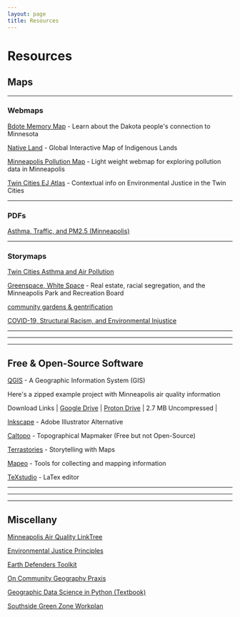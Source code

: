 ```yaml
---
layout: page
title: Resources
---
```


# Resources

## Maps

---

### Webmaps

[Bdote Memory Map](https://bdotememorymap.org/) - Learn about the Dakota people's connection to Minnesota

[Native Land](https://native-land.ca/) - Global Interactive Map of Indigenous Lands

[Minneapolis Pollution Map](https://rwhendrickson.github.io/Community_Air_Monitoring/Notebooks/3_Web_Map/MVP) - Light weight webmap for exploring pollution data in Minneapolis

[Twin Cities EJ Atlas](https://www.arcgis.com/apps/webappviewer/index.html?id=bf1f1da0402f49cd81ae0c10398af822) - Contextual info on Environmental Justice in the Twin Cities

---

### PDFs

[Asthma, Traffic, and PM2.5 (Minneapolis)](https://drive.google.com/file/d/1aWDIyNTKKsGSz-knAG8HgSKsMR_LeVHA/view?usp=drive_link)

---

### Storymaps

[Twin Cities Asthma and Air Pollution](https://arcg.is/09erfK)

[Greenspace, White Space](https://storymaps.arcgis.com/stories/f87a6cbf5d3b4a9183ff92cccbaca20a) - Real estate, racial segregation, and the Minneapolis Park and Recreation Board

[community gardens & gentrification](https://storymaps.arcgis.com/stories/b351f0403da1458a827f8b4e4c4a581b)

[COVID-19, Structural Racism, and Environmental Injustice](https://storymaps.arcgis.com/stories/40564d0045ba4a408bf71d81829463ce)

---
---
---

## Free & Open-Source Software

[QGIS](https://qgis.org/) - A Geographic Information System (GIS)

Here's a zipped example project with Minneapolis air quality information

Download Links | [Google Drive](https://drive.google.com/file/d/1hTJPdHBZvlGzeV4SW1_Wjq510sPECQJp/view?usp=sharing) | [Proton Drive](https://drive.proton.me/urls/0BCYR41BWR#9K6P43vVePTT) | 2.7 MB Uncompressed |

[Inkscape](https://inkscape.org/) - Adobe Illustrator Alternative

[Caltopo](https://caltopo.com/map.html) - Topographical Mapmaker (Free but not Open-Source)

[Terrastories](https://terrastories.app/) - Storytelling with Maps

[Mapeo](https://www.digital-democracy.org/mapeo) - Tools for collecting and mapping information

[TeXstudio](https://www.texstudio.org/) - LaTex editor

<!--## Datasets

[Minneapolis](https://drive.google.com/drive/folders/1svY_VcPIVGw8VeIzhm3e698k56BvJz2p?usp=sharing)-->

---
---
---
## Miscellany
[Minneapolis Air Quality LinkTree](https://linktr.ee/minneapolis_airquality)

[Environmental Justice Principles](https://www.ejnet.org/ej/principles.html)

[Earth Defenders Toolkit](https://www.earthdefenderstoolkit.com/)

[On Community Geography Praxis](https://experts.umn.edu/en/publications/mapping-a-path-towards-equity-reflections-on-a-co-creative-commun)

[Geographic Data Science in Python (Textbook)](https://geographicdata.science/book/intro.html)

[Southside Green Zone Workplan](https://lims.minneapolismn.gov/Download/RCAV2/18349/SSGZ-Work-Plan-Report-Final.pdf)
